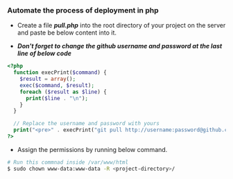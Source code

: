 ### Automate the process of deployment in php

* Create a file ***pull.php*** into the root directory of your project on the server and paste be below content into it.

* ***Don't forget to change the github username and password at the last line of below code***

```php
<?php 
  function execPrint($command) {
    $result = array();
    exec($command, $result);
    foreach ($result as $line) {
      print($line . "\n");
    }
  }

  // Replace the username and password with yours
  print("<pre>" . execPrint("git pull http://username:password@github.com/<user>/<repository>.git master") . "</pre>");
?>
```

* Assign the permissions by running below command.

```bash
# Run this commnad inside /var/www/html
$ sudo chown www-data:www-data -R <project-directory>/
```


